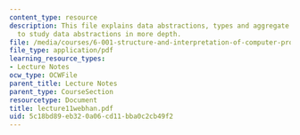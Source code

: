 ```yaml
---
content_type: resource
description: This file explains data abstractions, types and aggregate structures
  to study data abstractions in more depth.
file: /media/courses/6-001-structure-and-interpretation-of-computer-programs-spring-2005/5c18bd89eb320a06cd11bba0c2cb49f2_lecture11webhan.pdf
file_type: application/pdf
learning_resource_types:
- Lecture Notes
ocw_type: OCWFile
parent_title: Lecture Notes
parent_type: CourseSection
resourcetype: Document
title: lecture11webhan.pdf
uid: 5c18bd89-eb32-0a06-cd11-bba0c2cb49f2
---
```

